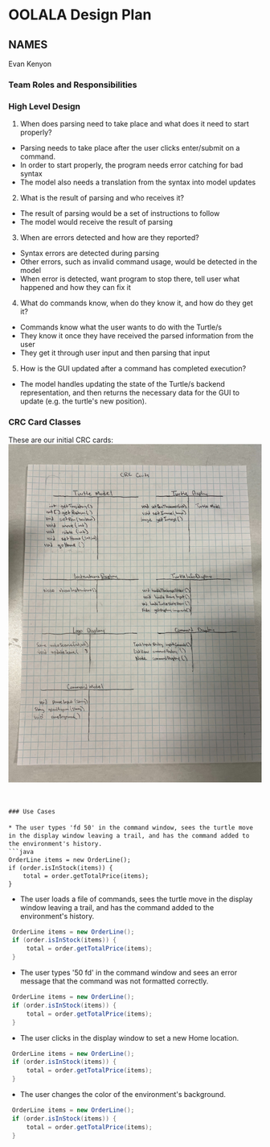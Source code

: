 # OOLALA Design Plan
## NAMES
Evan Kenyon

### Team Roles and Responsibilities



### High Level Design
1. When does parsing need to take place and what does it need to start properly?
* Parsing needs to take place after the user clicks enter/submit on a command. 
* In order to start properly, the program needs error catching for bad syntax
* The model also needs a translation from the syntax into model updates

2. What is the result of parsing and who receives it?
* The result of parsing would be a set of instructions to follow
* The model would receive the result of parsing

3. When are errors detected and how are they reported?
* Syntax errors are detected during parsing
* Other errors, such as invalid command usage, would be detected in the model 
* When error is detected, want program to stop there, tell user what happened and how they can fix it

4. What do commands know, when do they know it, and how do they get it?
* Commands know what the user wants to do with the Turtle/s
* They know it once they have received the parsed information from the user
* They get it through user input and then parsing that input

5. How is the GUI updated after a command has completed execution?
* The model handles updating the state of the Turtle/s backend representation, and then
returns the necessary data for the GUI to update (e.g. the turtle's new position).

### CRC Card Classes

These are our initial CRC cards:
![Order Class CRC Card](./CRC_Cards_Initial.jpg "Initial CRC Cards")

 ```
 

### Use Cases 

 * The user types 'fd 50' in the command window, sees the turtle move in the display window leaving a trail, and has the command added to the environment's history.
```java
 OrderLine items = new OrderLine();
 if (order.isInStock(items)) {
     total = order.getTotalPrice(items);
 }
```

 * The user loads a file of commands, sees the turtle move in the display window leaving a trail, and has the command added to the environment's history.
```java
 OrderLine items = new OrderLine();
 if (order.isInStock(items)) {
     total = order.getTotalPrice(items);
 }
```

 * The user types '50 fd' in the command window and sees an error message that the command was not formatted correctly.
```java
 OrderLine items = new OrderLine();
 if (order.isInStock(items)) {
     total = order.getTotalPrice(items);
 }
```

 * The user clicks in the display window to set a new Home location.
```java
 OrderLine items = new OrderLine();
 if (order.isInStock(items)) {
     total = order.getTotalPrice(items);
 }
```

 * The user changes the color of the environment's background.
```java
 OrderLine items = new OrderLine();
 if (order.isInStock(items)) {
     total = order.getTotalPrice(items);
 }
```

